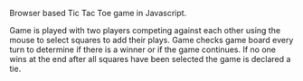Browser based Tic Tac Toe game in Javascript. 

Game is played with two players competing against each other using the mouse to select squares to add their plays. Game checks game board every turn to determine if there is a winner or if the game continues. If no one wins at the end after all squares have been selected the game is declared a tie.
